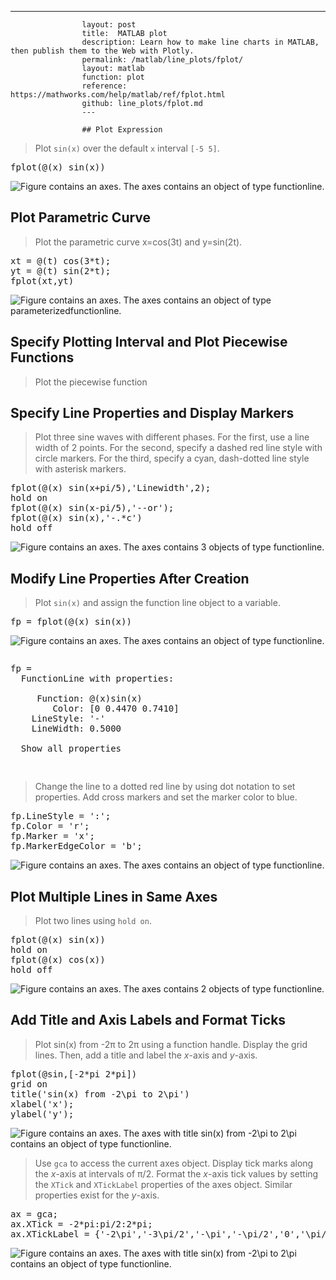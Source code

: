 ---
                    layout: post
                    title:  MATLAB plot
                    description: Learn how to make line charts in MATLAB, then publish them to the Web with Plotly.
                    permalink: /matlab/line_plots/fplot/
                    layout: matlab
                    function: plot
                    reference: https://mathworks.com/help/matlab/ref/fplot.html
                    github: line_plots/fplot.md
                    ---

                    ## Plot Expression 









> Plot `sin(x)` over the default `x` interval `[-5 5]`.

<pre class="mcode">fplot(@(x) sin(x))</pre>

![Figure contains an axes. The axes contains an object of type functionline.](https://mathworks.com/help/examples/graphics/win64/PlotExpressionExample_01.png)

## Plot Parametric Curve 









> Plot the parametric curve x=cos(3t) and y=sin(2t).

<pre class="mcode">xt = @(t) cos(3*t);
yt = @(t) sin(2*t);
fplot(xt,yt)</pre>

![Figure contains an axes. The axes contains an object of type parameterizedfunctionline.](https://mathworks.com/help/examples/graphics/win64/PlotParametricCurveExample_01.png)

## Specify Plotting Interval and Plot Piecewise Functions 









> Plot the piecewise function

> 

## Specify Line Properties and Display Markers 









> Plot three sine waves with different phases. For the first, use a line width of 2 points. For the second, specify a dashed red line style with circle markers. For the third, specify a cyan, dash-dotted line style with asterisk markers.

<pre class="mcode">fplot(@(x) sin(x+pi/5),'Linewidth',2);
hold on
fplot(@(x) sin(x-pi/5),'--or');
fplot(@(x) sin(x),'-.*c')
hold off</pre>

![Figure contains an axes. The axes contains 3 objects of type functionline.](https://mathworks.com/help/examples/graphics/win64/SpecifyLinePropertiesAndDisplayMarkersExample_01.png)

## Modify Line Properties After Creation 









> Plot `sin(x)` and assign the function line object to a variable.

<pre class="mcode">fp = fplot(@(x) sin(x))</pre>

![Figure contains an axes. The axes contains an object of type functionline.](https://mathworks.com/help/examples/graphics/win64/ModifyPlotAfterCreationExample_01.png)

<pre class="mcode"><div class="codeoutput"><pre>fp = 
  FunctionLine with properties:

     Function: @(x)sin(x)
        Color: [0 0.4470 0.7410]
    LineStyle: '-'
    LineWidth: 0.5000

  Show all properties

</pre></div></pre>

> Change the line to a dotted red line by using dot notation to set properties. Add cross markers and set the marker color to blue. 

<pre class="mcode">fp.LineStyle = ':';
fp.Color = 'r';
fp.Marker = 'x';
fp.MarkerEdgeColor = 'b';</pre>

![Figure contains an axes. The axes contains an object of type functionline.](https://mathworks.com/help/examples/graphics/win64/ModifyPlotAfterCreationExample_02.png)

## Plot Multiple Lines in Same Axes 









> Plot two lines using `hold on`.

<pre class="mcode">fplot(@(x) sin(x))
hold on 
fplot(@(x) cos(x))
hold off</pre>

![Figure contains an axes. The axes contains 2 objects of type functionline.](https://mathworks.com/help/examples/graphics/win64/PlotMultipleLinesInSameAxesExample_01.png)

## Add Title and Axis Labels and Format Ticks 









> Plot sin(x) from -2π to 2π using a function handle. Display the grid lines. Then, add a title and label the *x*-axis and *y*-axis.

<pre class="mcode">fplot(@sin,[-2*pi 2*pi])
grid on
title('sin(x) from -2\pi to 2\pi')
xlabel('x');
ylabel('y');</pre>

![Figure contains an axes. The axes with title sin(x) from -2\pi to 2\pi contains an object of type functionline.](https://mathworks.com/help/examples/graphics/win64/AddTitleAndAxisLabelsAndFormatTicksExample_01.png)

> Use `gca` to access the current axes object. Display tick marks along the *x*-axis at intervals of π/2. Format the *x*-axis tick values by setting the `XTick` and `XTickLabel` properties of the axes object. Similar properties exist for the *y*-axis.

<pre class="mcode">ax = gca;
ax.XTick = -2*pi:pi/2:2*pi;
ax.XTickLabel = {'-2\pi','-3\pi/2','-\pi','-\pi/2','0','\pi/2','\pi','3\pi/2','2\pi'};</pre>

![Figure contains an axes. The axes with title sin(x) from -2\pi to 2\pi contains an object of type functionline.](https://mathworks.com/help/examples/graphics/win64/AddTitleAndAxisLabelsAndFormatTicksExample_02.png)

